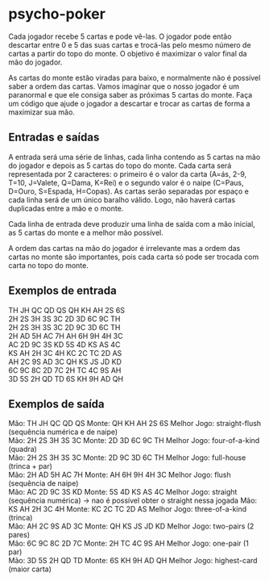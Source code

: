 psycho-poker
============

Cada jogador recebe 5 cartas e pode vê-las. 
O jogador pode então descartar entre 0 e 5 das suas cartas e trocá-las pelo mesmo número de cartas a partir do topo do monte. 
O objetivo é maximizar o valor final da mão do jogador.

As cartas do monte estão viradas para baixo, e normalmente não é possível saber a ordem das cartas. 
Vamos imaginar que o nosso jogador é um paranormal e que ele consiga saber as próximas 5 cartas do monte. 
Faça um código que ajude o jogador a descartar e trocar as cartas de forma a maximizar sua mão.

## Entradas e saídas

A entrada será uma série de linhas, cada linha contendo as 5 cartas na mão do jogador e depois as 5 cartas do topo do monte. 
Cada carta será representada por 2 caracteres: 
o primeiro é o valor da carta (A=ás, 2-9, T=10, J=Valete, Q=Dama, K=Rei) e o segundo valor é o naipe (C=Paus, D=Ouro, S=Espada, H=Copas). 
As cartas serão separadas por espaço e cada linha será de um único baralho válido. Logo, não haverá cartas duplicadas entre a mão e o monte.

Cada linha de entrada deve produzir uma linha de saída com a mão inicial, as 5 cartas do monte e a melhor mão possível.

A ordem das cartas na mão do jogador é irrelevante mas a ordem das cartas no monte são importantes, 
pois cada carta só pode ser trocada com carta no topo do monte.

## Exemplos de entrada
 
TH JH QC QD QS QH KH AH 2S 6S  
2H 2S 3H 3S 3C 2D 3D 6C 9C TH  
2H 2S 3H 3S 3C 2D 9C 3D 6C TH  
2H AD 5H AC 7H AH 6H 9H 4H 3C  
AC 2D 9C 3S KD 5S 4D KS AS 4C  
KS AH 2H 3C 4H KC 2C TC 2D AS  
AH 2C 9S AD 3C QH KS JS JD KD  
6C 9C 8C 2D 7C 2H TC 4C 9S AH  
3D 5S 2H QD TD 6S KH 9H AD QH  

## Exemplos de saída

Mão: TH JH QC QD QS Monte: QH KH AH 2S 6S Melhor Jogo: straight-flush (sequência numérica e de naipe)  
Mão: 2H 2S 3H 3S 3C Monte: 2D 3D 6C 9C TH Melhor Jogo: four-of-a-kind (quadra)  
Mão: 2H 2S 3H 3S 3C Monte: 2D 9C 3D 6C TH Melhor Jogo: full-house (trinca + par)  
Mão: 2H AD 5H AC 7H Monte: AH 6H 9H 4H 3C Melhor Jogo: flush (sequência de naipe)  
Mão: AC 2D 9C 3S KD Monte: 5S 4D KS AS 4C Melhor Jogo: straight (sequência numérica)  -> nao é possível obter o straight nessa jogada
Mão: KS AH 2H 3C 4H Monte: KC 2C TC 2D AS Melhor Jogo: three-of-a-kind (trinca)  
Mão: AH 2C 9S AD 3C Monte: QH KS JS JD KD Melhor Jogo: two-pairs (2 pares)  
Mão: 6C 9C 8C 2D 7C Monte: 2H TC 4C 9S AH Melhor Jogo: one-pair (1 par)  
Mão: 3D 5S 2H QD TD Monte: 6S KH 9H AD QH Melhor Jogo: highest-card (maior carta)  
